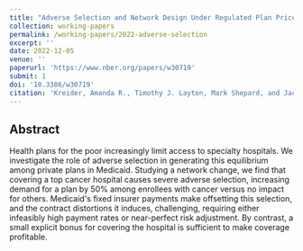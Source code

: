 ```yaml
---
title: "Adverse Selection and Network Design Under Regulated Plan Prices: Evidence From Medicaid"
collection: working-papers
permalink: /working-papers/2022-adverse-selection
excerpt: ''
date: 2022-12-05
venue: ''
paperurl: 'https://www.nber.org/papers/w30719'
submit: 1
doi: '10.3386/w30719'
citation: 'Kreider, Amanda R., Timothy J. Layton, Mark Shepard, and Jacob Wallace. 2022. &quot;Adverse Selection and Network Design Under Regulated Plan Prices: Evidence from Medicaid.&quot; NBER Working Paper No. 30719. https://doi.org/10.3386/w30719.'
---
```

## Abstract
Health plans for the poor increasingly limit access to specialty hospitals. We investigate the role of adverse selection in generating this equilibrium among private plans in Medicaid. Studying a network change, we find that covering a top cancer hospital causes severe adverse selection, increasing demand for a plan by 50% among enrollees with cancer versus no impact for others. Medicaid's fixed insurer payments make offsetting this selection, and the contract distortions it induces, challenging, requiring either infeasibly high payment rates or near-perfect risk adjustment. By contrast, a small explicit bonus for covering the hospital is sufficient to make coverage profitable.

